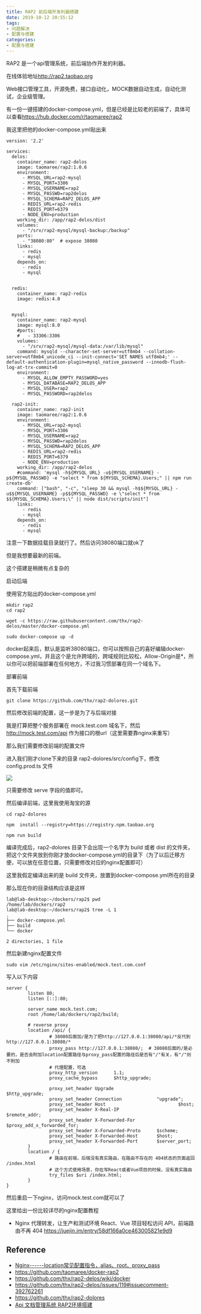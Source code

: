 ```yaml
---
title: RAP2 前后端开发利器搭建
date: 2019-10-12 20:55:12
tags:
- 问题解决
- 配置与搭建
categories:
- 配置与搭建
---
```



RAP2 是一个api管理系统，前后端协作开发的利器。

在线体验地址<http://rap2.taobao.org>

Web接口管理工具，开源免费，接口自动化，MOCK数据自动生成，自动化测试，企业级管理。

有一份一键搭建的docker-compose.yml，但是已经是比较老的前端了，具体可以查看<https://hub.docker.com/r/taomaree/rap2>

我这里把他的docker-compose.yml贴出来

```
version: '2.2'

services:
  delos:
    container_name: rap2-delos
    image: taomaree/rap2:1.0.6
    environment:
      - MYSQL_URL=rap2-mysql
      - MYSQL_PORT=3306
      - MYSQL_USERNAME=rap2
      - MYSQL_PASSWD=rap2delos
      - MYSQL_SCHEMA=RAP2_DELOS_APP
      - REDIS_URL=rap2-redis
      - REDIS_PORT=6379
      - NODE_ENV=production
    working_dir: /app/rap2-delos/dist
    volumes:
      - "/srv/rap2-mysql/mysql-backup:/backup"
    ports:
      - "38080:80"  # expose 38080
    links:
      - redis
      - mysql
    depends_on:
      - redis
      - mysql


  redis:
    container_name: rap2-redis
    image: redis:4.0


  mysql:
    container_name: rap2-mysql
    image: mysql:8.0
    #ports:
    #   - 33306:3306
    volumes:
      - "/srv/rap2-mysql/mysql-data:/var/lib/mysql"
    command: mysqld --character-set-server=utf8mb4 --collation-server=utf8mb4_unicode_ci --init-connect='SET NAMES utf8mb4;' --default-authentication-plugin=mysql_native_password --innodb-flush-log-at-trx-commit=0 
    environment:
      - MYSQL_ALLOW_EMPTY_PASSWORD=yes
      - MYSQL_DATABASE=RAP2_DELOS_APP
      - MYSQL_USER=rap2
      - MYSQL_PASSWORD=rap2delos

  rap2-init:
    container_name: rap2-init
    image: taomaree/rap2:1.0.6
    environment:
      - MYSQL_URL=rap2-mysql
      - MYSQL_PORT=3306
      - MYSQL_USERNAME=rap2
      - MYSQL_PASSWD=rap2delos
      - MYSQL_SCHEMA=RAP2_DELOS_APP
      - REDIS_URL=rap2-redis
      - REDIS_PORT=6379
      - NODE_ENV=production
    working_dir: /app/rap2-delos
    #command: 'mysql -h${MYSQL_URL} -u${MYSQL_USERNAME} -p${MYSQL_PASSWD} -e "select * from ${MYSQL_SCHEMA}.Users;" || npm run create-db'
    command: ["bash", "-c", "sleep 30 && mysql -h$${MYSQL_URL} -u$${MYSQL_USERNAME} -p$${MYSQL_PASSWD} -e \"select * from $${MYSQL_SCHEMA}.Users;\" || node dist/scripts/init"]
    links:
      - redis
      - mysql
    depends_on:
      - redis
      - mysql
```

注意一下数据挂载目录就行了。然后访问38080端口就ok了

但是我想要最新的前端。

这个搭建是稍微有点复杂的

启动后端

使用官方贴出的docker-compose.yml

```
mkdir rap2
cd rap2

wget -c https://raw.githubusercontent.com/thx/rap2-delos/master/docker-compose.yml

sudo docker-compose up -d
```

docker起来后，默认是监听38080端口，你可以按照自己的喜好编辑docker-compose.yml，并且这个是允许跨域的，跨域规则比较松，Allow-Origin是*，所以你可以把前端部署在任何地方，不过我习惯部署在同一个域名下。

部署前端

首先下载前端

```
git clone https://github.com/thx/rap2-dolores.git
```

然后修改前端的配置，这一步是为了与后端对接

我是打算把整个服务部署在 mock.test.com 域名下，然后 http://mock.test.com/api 作为接口的根url（这里需要靠nginx来重写）

那么我们需要修改前端的配置文件

进入我们刚才clone下来的目录 rap2-dolores/src/config下，修改 config.prod.ts 文件

![](/pics/1106918-20191012205633755-1398708534.png)


只需要修改 serve 字段的值即可。

然后编译前端，这里我使用淘宝的源

```
cd rap2-dolores

npm  install --registry=https://registry.npm.taobao.org

npm run build
```

编译完成后，rap2-dolores 目录下会出现一个名字为 build 或者 dist 的文件夹，把这个文件夹放到你刚才放docker-compose.yml的目录下（为了以后迁移方便，可以放在任意位置，只需要修改对应的nginx配置即可）

这里我假定编译出来的是 build 文件夹，放置到docker-compose.yml所在的目录

那么现在你的目录结构应该是这样

```
lab@lab-desktop:~/dockers/rap2$ pwd
/home/lab/dockers/rap2
lab@lab-desktop:~/dockers/rap2$ tree -L 1
.
├── docker-compose.yml
├── build
└── docker

2 directories, 1 file
```

然后新建nginx配置文件

```
sudo vim /etc/nginx/sites-enabled/mock.test.com.conf
```

写入以下内容

```
server {
        listen 80;
        listen [::]:80;

        server_name mock.test.com;
        root /home/lab/dockers/rap2/build;

        # reverse proxy
        location /api/ {
                # 38080后面加/是为了把http://127.0.0.1:38080/api/*反代到http://127.0.0.1:38080/*
                proxy_pass http://127.0.0.1:38080/;  # 38080后面的/是必要的，是否会附加location配置路径与proxy_pass配置的路径后是否有"/"有关，有"/"则不附加
                # 代理配置，可选
                proxy_http_version      1.1;
                proxy_cache_bypass      $http_upgrade;
                
                proxy_set_header Upgrade                        $http_upgrade;
                proxy_set_header Connection             "upgrade";
                proxy_set_header Host                           $host;
                proxy_set_header X-Real-IP                      $remote_addr;
                proxy_set_header X-Forwarded-For        $proxy_add_x_forwarded_for;
                proxy_set_header X-Forwarded-Proto      $scheme;
                proxy_set_header X-Forwarded-Host       $host;
                proxy_set_header X-Forwarded-Port       $server_port;
        }
        location / {
                # 路由在前端，后端没有真实路由，在路由不存在的 404状态的页面返回 /index.html
                # 这个方式使用场景，你在写React或者Vue项目的时候，没有真实路由
                try_files $uri /index.html;
        }
}
```

然后重启一下nginx，访问mock.test.com就可以了

这里给出一份比较详尽的nginx配置教程

-   Nginx 代理转发，让生产和测试环境 React、Vue 项目轻松访问 API，前端路由不再 404 <https://juejin.im/entry/58df166a0ce463005821e9d9>

## Reference

-   [Nginx------location常见配置指令，alias、root、proxy_pass](https://blog.csdn.net/zhangliangzi/article/details/78257593)
-   <https://github.com/taomaree/docker-rap2>
-   <https://github.com/thx/rap2-delos/wiki/docker>
-   <https://github.com/thx/rap2-delos/issues/119#issuecomment-392762261>
-   <https://github.com/thx/rap2-dolores>
-   [Api 文档管理系统 RAP2环境搭建](https://incoder.org/2018/03/27/rap2/)